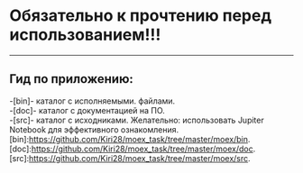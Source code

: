 # Обязательно к прочтению перед использованием!!!
__________________
## Гид по приложению:  
-[bin]- каталог с исполняемыми. файлами.  
-[doc]- каталог с документацией на ПО.  
-[src]- каталог с исходниками. Желательно: использовать Jupiter Notebook для эффективного ознакомления.   
[bin]:https://github.com/Kiri28/moex_task/tree/master/moex/bin.  
[doc]:https://github.com/Kiri28/moex_task/tree/master/moex/doc.  
[src]:https://github.com/Kiri28/moex_task/tree/master/moex/src.  
